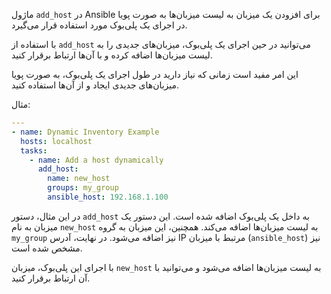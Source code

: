 ماژول `add_host` در Ansible برای افزودن یک میزبان به لیست میزبان‌ها به صورت پویا در اجرای یک پلی‌بوک مورد استفاده قرار می‌گیرد.

با استفاده از `add_host` می‌توانید در حین اجرای یک پلی‌بوک، میزبان‌های جدیدی را به لیست میزبان‌ها اضافه کرده و با آن‌ها ارتباط برقرار کنید.

این امر مفید است زمانی که نیاز دارید در طول اجرای یک پلی‌بوک، به صورت پویا میزبان‌های جدیدی ایجاد و از آن‌ها استفاده کنید.

مثال:

```yaml
---
- name: Dynamic Inventory Example
  hosts: localhost
  tasks:
    - name: Add a host dynamically
      add_host:
        name: new_host
        groups: my_group
        ansible_host: 192.168.1.100
```

در این مثال، دستور `add_host` به داخل یک پلی‌بوک اضافه شده است. این دستور یک میزبان به نام `new_host` به لیست میزبان‌ها اضافه می‌کند. همچنین، این میزبان به گروه `my_group` نیز اضافه می‌شود. در نهایت، آدرس IP مرتبط با میزبان (`ansible_host`) نیز مشخص شده است.

با اجرای این پلی‌بوک، میزبان `new_host` به لیست میزبان‌ها اضافه می‌شود و می‌توانید با آن ارتباط برقرار کنید.
